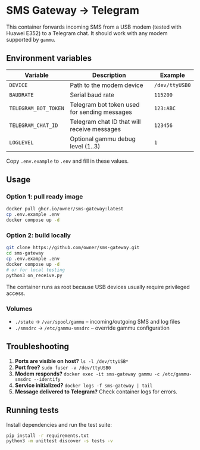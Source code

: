 # SMS Gateway → Telegram

This container forwards incoming SMS from a USB modem (tested with Huawei E352) to a Telegram chat. It should work with any modem supported by `gammu`.

## Environment variables
| Variable | Description | Example |
|----------|-------------|---------|
| `DEVICE` | Path to the modem device | `/dev/ttyUSB0` |
| `BAUDRATE` | Serial baud rate | `115200` |
| `TELEGRAM_BOT_TOKEN` | Telegram bot token used for sending messages | `123:ABC` |
| `TELEGRAM_CHAT_ID` | Telegram chat ID that will receive messages | `123456` |
| `LOGLEVEL` | Optional gammu debug level (1..3) | `1` |

Copy `.env.example` to `.env` and fill in these values.

## Usage
### Option 1: pull ready image
```bash
docker pull ghcr.io/owner/sms-gateway:latest
cp .env.example .env
docker compose up -d
```

### Option 2: build locally
```bash
git clone https://github.com/owner/sms-gateway.git
cd sms-gateway
cp .env.example .env
docker compose up -d
# or for local testing
python3 on_receive.py
```

The container runs as root because USB devices usually require privileged access.

### Volumes
- `./state` → `/var/spool/gammu` – incoming/outgoing SMS and log files
- `./smsdrc` → `/etc/gammu-smsdrc` – override gammu configuration

## Troubleshooting
1. **Ports are visible on host?** `ls -l /dev/ttyUSB*`
2. **Port free?** `sudo fuser -v /dev/ttyUSB0`
3. **Modem responds?** `docker exec -it sms-gateway gammu -c /etc/gammu-smsdrc --identify`
4. **Service initialized?** `docker logs -f sms-gateway | tail`
5. **Message delivered to Telegram?** Check container logs for errors.

## Running tests
Install dependencies and run the test suite:
```bash
pip install -r requirements.txt
python3 -m unittest discover -s tests -v
```

